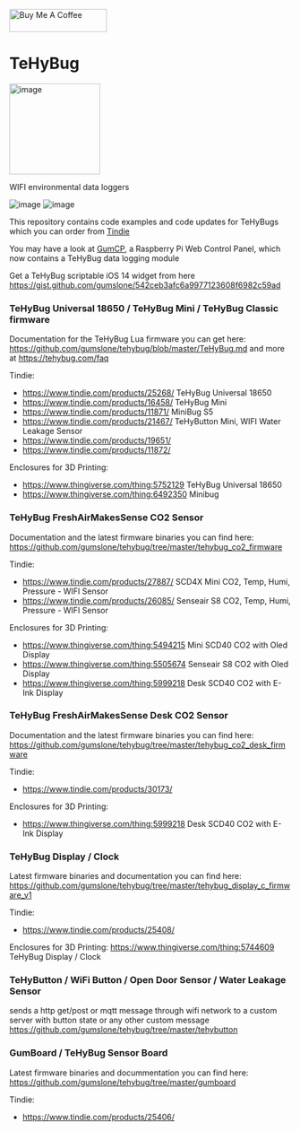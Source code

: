 <a href="https://www.buymeacoffee.com/gumslone" target="_blank"><img src="https://cdn.buymeacoffee.com/buttons/default-orange.png" alt="Buy Me A Coffee" height="41" width="174"></a>

# TeHyBug
<img width="162" alt="image" src="https://user-images.githubusercontent.com/12110353/195146098-03df797c-b357-48bd-8f26-aab0660727b0.png">

WIFI environmental data loggers

![image](https://user-images.githubusercontent.com/12110353/195148751-415b2703-193b-4d1f-b4a8-68d814f23aee.png)
![image](https://user-images.githubusercontent.com/12110353/195148833-edc0a3df-1d44-4b1c-92e2-4e26d639fd07.png)


This repository contains code examples and code updates for TeHyBugs which you can order from [Tindie](https://www.tindie.com/stores/gumslone/)

You may have a look at [GumCP](https://github.com/gumslone/GumCP), a Raspberry Pi Web Control Panel, which now contains a TeHyBug data logging module

Get a TeHyBug scriptable iOS 14 widget from here https://gist.github.com/gumslone/542ceb3afc6a9977123608f6982c59ad


### TeHyBug Universal 18650 / TeHyBug Mini / TeHyBug Classic firmware
Documentation for the TeHyBug Lua firmware you can get here: https://github.com/gumslone/tehybug/blob/master/TeHyBug.md
and more at https://tehybug.com/faq

Tindie:
- https://www.tindie.com/products/25268/ TeHyBug Universal 18650
- https://www.tindie.com/products/16458/ TeHyBug Mini
- https://www.tindie.com/products/11871/ MiniBug S5
- https://www.tindie.com/products/21467/ TeHyButton Mini, WIFI Water Leakage Sensor
- https://www.tindie.com/products/19651/
- https://www.tindie.com/products/11872/


Enclosures for 3D Printing:
- https://www.thingiverse.com/thing:5752129 TeHyBug Universal 18650
- https://www.thingiverse.com/thing:6492350 Minibug

### TeHyBug FreshAirMakesSense CO2 Sensor
Documentation and the latest firmware binaries you can find here: https://github.com/gumslone/tehybug/tree/master/tehybug_co2_firmware

Tindie:
- https://www.tindie.com/products/27887/ SCD4X Mini CO2, Temp, Humi, Pressure - WIFI Sensor
- https://www.tindie.com/products/26085/ Senseair S8 CO2, Temp, Humi, Pressure - WIFI Sensor

Enclosures for 3D Printing:
- https://www.thingiverse.com/thing:5494215 Mini SCD40 CO2 with Oled Display
- https://www.thingiverse.com/thing:5505674 Senseair S8 CO2 with Oled Display
- https://www.thingiverse.com/thing:5999218 Desk SCD40 CO2 with E-Ink Display

### TeHyBug FreshAirMakesSense Desk CO2 Sensor
Documentation and the latest firmware binaries you can find here: https://github.com/gumslone/tehybug/tree/master/tehybug_co2_desk_firmware

Tindie:
- https://www.tindie.com/products/30173/

Enclosures for 3D Printing:
- https://www.thingiverse.com/thing:5999218 Desk SCD40 CO2 with E-Ink Display

### TeHyBug Display / Clock
Latest firmware binaries and documentation you can find here: https://github.com/gumslone/tehybug/tree/master/tehybug_display_c_firmware_v1

Tindie:
- https://www.tindie.com/products/25408/

Enclosures for 3D Printing:
https://www.thingiverse.com/thing:5744609 TeHyBug Display / Clock

### TeHyButton / WiFi Button / Open Door Sensor / Water Leakage Sensor
sends a http get/post or mqtt message through wifi network to a custom server with button state or any other custom message
https://github.com/gumslone/tehybug/tree/master/tehybutton

### GumBoard / TeHyBug Sensor Board
Latest firmware binaries and docummentation you can find here: https://github.com/gumslone/tehybug/tree/master/gumboard

Tindie:
- https://www.tindie.com/products/25406/
